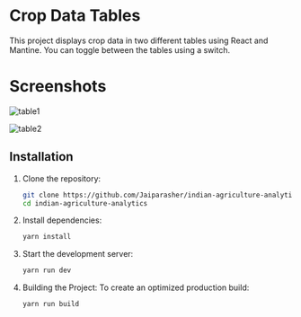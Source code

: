 # Crop Data Tables

This project displays crop data in two different tables using React and Mantine. You can toggle between the tables using a switch.

# Screenshots

![table1](https://github.com/Jaiparasher/indian-agriculture-analytics/assets/83412320/4874eaf0-58bb-47bd-83a2-23142d97f9c4)

![table2](https://github.com/Jaiparasher/indian-agriculture-analytics/assets/83412320/50819574-898d-4e9a-8a59-62034938e145)


## Installation

1. Clone the repository:

   ```bash
   git clone https://github.com/Jaiparasher/indian-agriculture-analytics.git
   cd indian-agriculture-analytics
   ```

2. Install dependencies:

   ```bash
   yarn install
   ```
3. Start the development server:

   ```bash
   yarn run dev
   ```

4. Building the Project:
   To create an optimized production build:
   ```bash
   yarn run build
   ```
